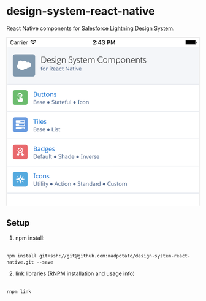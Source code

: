 # design-system-react-native

React Native components for [Salesforce Lightning Design System](https://www.lightningdesignsystem.com/). 

![iOS Screenshot](/README_files/ios-screen-small.png?raw=true)

## Setup

1. npm install:

  ```

  npm install git+ssh://git@github.com:madpotato/design-system-react-native.git --save

  ```
2. link libraries ([RNPM](http://facebook.github.io/react-native/releases/0.24/docs/linking-libraries-ios.html#automatic-linking) installation and usage info)

  ```

  rnpm link

  ```
  

